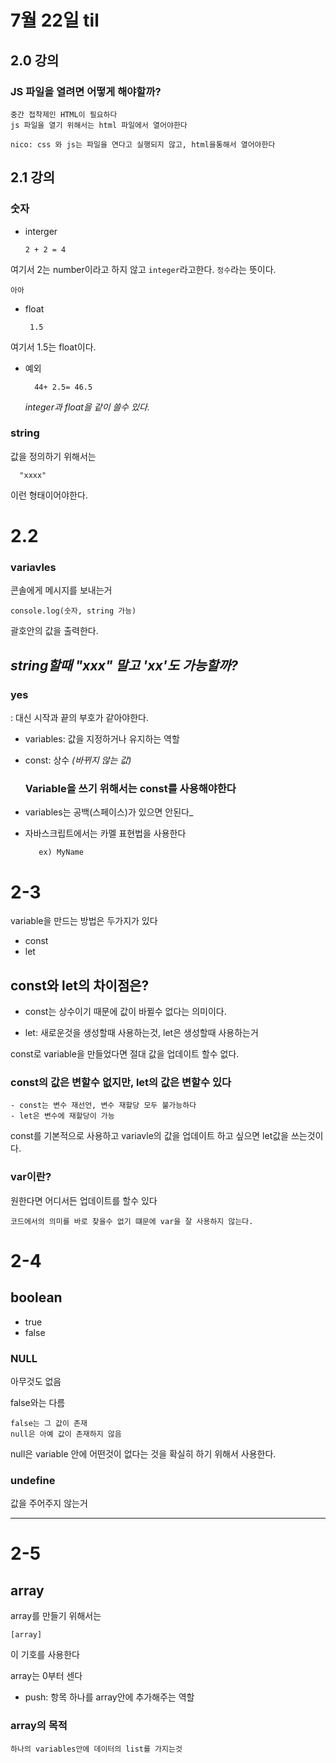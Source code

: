 # 7월 22일 til

## 2.0 강의

### JS 파일을 열려면 어떻게 해야할까?

    중간 접착제인 HTML이 필요하다
    js 파일을 열기 위해서는 html 파일에서 열어야한다

    nico: css 와 js는 파일을 연다고 실행되지 않고, html을통해서 열어야한다

## 2.1 강의

### 숫자

- interger

      2 + 2 = 4

여기서 2는 number이라고 하지 않고
`integer`라고한다. `정수`라는 뜻이다.

`아아`

- float

       1.5

여기서 1.5는 float이다.

- 예외

        44+ 2.5= 46.5

  _integer과 float을 같이 쓸수 있다._

### string

값을 정의하기 위해서는

      "xxxx"

이런 형태이어야한다.

# 2.2

### variavles

콘솔에게 메시지를 보내는거

    console.log(숫자, string 가능)

괄호안의 값을 출력한다.

## _string할때 "xxx" 말고 'xx'도 가능할까?_

### yes

: 대신 시작과 끝의 부호가 같아야한다.

- variables: 값을 지정하거나 유지하는 역할

* const: 상수
  _(바뀌지 않는 값)_

  ### Variable을 쓰기 위해서는 const를 사용해야한다

- variables는 공백(스페이스)가 있으면 안된다\_

- 자바스크립트에서는 카멜 표현법을 사용한다

         ex) MyName

# 2-3

variable을 만드는 방법은 두가지가 있다

- const
- let

## const와 let의 차이점은?

- const는 상수이기 때문에 값이 바뀔수 없다는 의미이다.

* let: 새로운것을 생성할때 사용하는것, let은 생성할때 사용하는거

const로 variable을 만들었다면 절대 값을 업데이트 할수 없다.

### const의 값은 변할수 없지만, let의 값은 변할수 있다

    - const는 변수 재선언, 변수 재할당 모두 불가능하다
    - let은 변수에 재할당이 가능

const를 기본적으로 사용하고
variavle의 값을 업데이트 하고 싶으면 let값을 쓰는것이다.

### var이란?

원한다면 어디서든 업데이트를 할수 있다

    코드에서의 의미를 바로 찾을수 없기 떄문에 var을 잘 사용하지 않는다.

# 2-4

## boolean

- true
- false

### NULL

아무것도 없음

false와는 다름

    false는 그 값이 존재
    null은 아예 값이 존재하지 않음

null은 variable 안에 어떤것이 없다는 것을 확실히 하기 위해서 사용한다.

### undefine

값을 주어주지 않는거

---

# 2-5

## array

array를 만들기 위해서는

    [array]

이 기호를 사용한다

array는 0부터 센다

- push: 항목 하나를 array안에 추가해주는 역할

### array의 목적

    하나의 variables안에 데이터의 list를 가지는것
